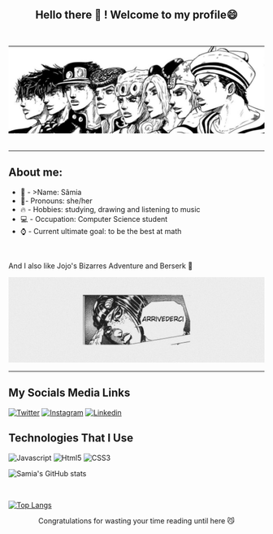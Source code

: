 

<h2 align='center'><font>Hello there 👋 ! Welcome to my profile😄</font></h3>
<br>

![jojo header](images/jojo-header.jpg)
<br>
<br>
<hr>

## About me:
<ul>
    <li> 🌱 - >Name: Sâmia </li>
    <li>🧸- Pronouns: she/her</li>
    <li>🔥 - Hobbies: studying, drawing and listening to music</li>
    <li>💻 - Occupation: Computer Science student</li>
    <li>⌚ - Current ultimate goal: to be the best at math</li>
</ul>
<br>

And I also like Jojo's Bizarres Adventure and Berserk 👻

![bruno header](images/bruno-header.jpg)

<hr>

## My Socials Media Links 

[![Twitter](https://img.shields.io/badge/Twitter-1DA1F2?style=for-the-badge&logo=twitter&logoColor=white)](https://twitter.com/samxzhk?s=20&t=YrZX040NoUoRDptGWibtNg)
[![Instagram](https://img.shields.io/badge/Instagram-E4405F?style=for-the-badge&logo=instagram&logoColor=white)](https://www.instagram.com/samxzhk/)
[![Linkedin](https://img.shields.io/badge/LinkedIn-0077B5?style=for-the-badge&logo=linkedin&logoColor=white)](https://www.linkedin.com/in/samia-cunha-b71a86225)

## Technologies That I Use

![Javascript](https://img.shields.io/badge/JavaScript-F7DF1E?style=for-the-badge&logo=javascript&logoColor=black)
![Html5](https://img.shields.io/badge/HTML5-E34F26?style=for-the-badge&logo=html5&logoColor=white)
![CSS3](https://img.shields.io/badge/CSS3-1572B6?style=for-the-badge&logo=css3&logoColor=white)

![Samia's GitHub stats](https://github-readme-stats.vercel.app/api?username=samxzhk&show_icons=true&theme=radical)

<br>

[![Top Langs](https://github-readme-stats.vercel.app/api/top-langs/?username=samxzhk&layout=compact)](https://github.com/anuraghazra/github-readme-stats)

<p align='center'> Congratulations for wasting your time reading until here 😼</p>
